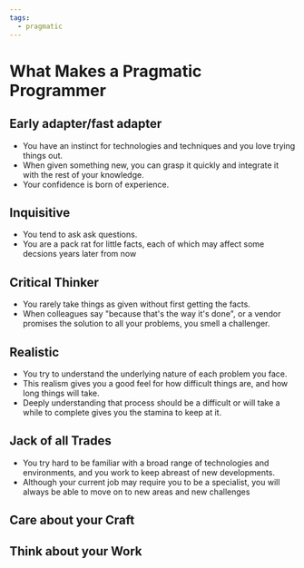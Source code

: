 ```yaml
---
tags:
  - pragmatic
---
```

# What Makes a Pragmatic Programmer

## Early adapter/fast adapter
* You have an instinct for technologies and techniques and you love trying things out.
* When given something new, you can grasp it quickly and integrate it with the rest of your knowledge.
* Your confidence is born of experience.
## Inquisitive
* You tend to ask ask questions.
* You are a pack rat for little facts, each of which may affect some decsions years later from now

## Critical Thinker
* You rarely take things as given without first getting the facts.
* When colleagues say "because that's the way it's done", or a vendor promises the solution to all your problems, you smell a challenger.

## Realistic
* You try to understand the underlying nature of each problem you face.
* This realism gives you a good feel for how difficult things are, and how long things will take.
* Deeply understanding that process should be a difficult or will take a while to complete gives you the stamina to keep at it.

## Jack of all Trades
* You try hard to be familiar with a broad range of technologies and environments, and you work to keep abreast of new developments.
* Although your current job may require you to be a specialist, you will always be able to move on to new areas and new challenges

## Care about your Craft

## Think about your Work